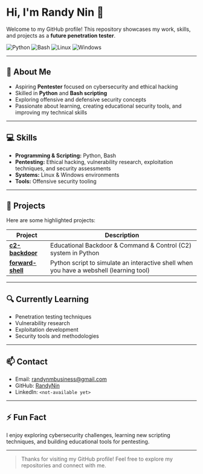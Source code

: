 # Hi, I'm Randy Nin 👋

Welcome to my GitHub profile! This repository showcases my work, skills, and projects as a **future penetration tester**.

![Python](https://img.shields.io/badge/Python-3.10+-blue?logo=python&logoColor=white) ![Bash](https://img.shields.io/badge/Bash-Scripting-green?logo=gnu-bash&logoColor=white) ![Linux](https://img.shields.io/badge/Linux-CommandLine-orange?logo=linux&logoColor=white) ![Windows](https://img.shields.io/badge/Windows-Compatible-blue?logo=windows&logoColor=white)

---

## 🔭 About Me

- Aspiring **Pentester** focused on cybersecurity and ethical hacking  
- Skilled in **Python** and **Bash scripting**  
- Exploring offensive and defensive security concepts  
- Passionate about learning, creating educational security tools, and improving my technical skills  

---

## 💻 Skills

- **Programming & Scripting:** Python, Bash  
- **Pentesting:** Ethical hacking, vulnerability research, exploitation techniques, and security assessments  
- **Systems:** Linux & Windows environments  
- **Tools:** Offensive security tooling  

---

## 🚀 Projects

Here are some highlighted projects:

| Project                                                                                            | Description                                                                             |
| -------------------------------------------------------------------------------------------------- | --------------------------------------------------------------------------------------- |
| [**c2-backdoor**](https://github.com/RandyNin/c2-backdoor)                                         | Educational Backdoor & Command & Control (C2) system in Python                          |
| [**forward-shell**](https://github.com/RandyNin/forward-shell)                                     | Python script to simulate an interactive shell when you have a webshell (learning tool) |

---

## 🔍 Currently Learning

- Penetration testing techniques  
- Vulnerability research  
- Exploitation development  
- Security tools and methodologies  

---

## 📫 Contact

- Email: randynmbusiness@gmail.com  
- GitHub: [RandyNin](https://github.com/RandyNin)  
- LinkedIn: `<not-available yet>`  

---

## ⚡ Fun Fact

I enjoy exploring cybersecurity challenges, learning new scripting techniques, and building educational tools for pentesting.

---

> Thanks for visiting my GitHub profile! Feel free to explore my repositories and connect with me.
